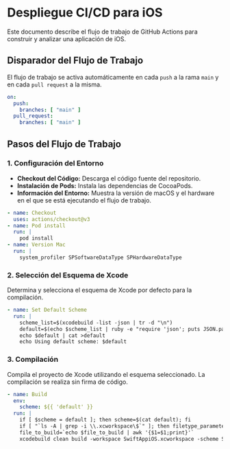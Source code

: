# Despliegue CI/CD para iOS

Este documento describe el flujo de trabajo de GitHub Actions para construir y analizar una aplicación de iOS.

## Disparador del Flujo de Trabajo

El flujo de trabajo se activa automáticamente en cada `push` a la rama `main` y en cada `pull request` a la misma.

```yaml
on:
  push:
    branches: [ "main" ]
  pull_request:
    branches: [ "main" ]
```

## Pasos del Flujo de Trabajo

### 1. Configuración del Entorno

- **Checkout del Código:** Descarga el código fuente del repositorio.
- **Instalación de Pods:** Instala las dependencias de CocoaPods.
- **Información del Entorno:** Muestra la versión de macOS y el hardware en el que se está ejecutando el flujo de trabajo.

```yaml
- name: Checkout
  uses: actions/checkout@v3
- name: Pod install
  run: |
    pod install
- name: Version Mac
  run: |
    system_profiler SPSoftwareDataType SPHardwareDataType
```

### 2. Selección del Esquema de Xcode

Determina y selecciona el esquema de Xcode por defecto para la compilación.

```yaml
- name: Set Default Scheme
  run: |
    scheme_list=$(xcodebuild -list -json | tr -d "\n")
    default=$(echo $scheme_list | ruby -e "require 'json'; puts JSON.parse(STDIN.gets)['project']['targets'][0]")
    echo $default | cat >default
    echo Using default scheme: $default
```

### 3. Compilación

Compila el proyecto de Xcode utilizando el esquema seleccionado. La compilación se realiza sin firma de código.

```yaml
- name: Build
  env:
    scheme: ${{ 'default' }}
  run: |
    if [ $scheme = default ]; then scheme=$(cat default); fi
    if [ "`ls -A | grep -i \\.xcworkspace\$`" ]; then filetype_parameter="workspace" && file_to_build="`ls -A | grep -i \\.xcworkspace\$`"; else filetype_parameter="project" && file_to_build="`ls -A | grep -i \\.xcodeproj\$`"; fi
    file_to_build=`echo $file_to_build | awk '{$1=$1;print}'`
    xcodebuild clean build -workspace SwiftAppiOS.xcworkspace -scheme SwiftAppiOS -configuration Release -sdk 'iphoneos' CODE_SIGNING_ALLOWED=NO | xcpretty && exit ${PIPESTATUS[0]}
```
